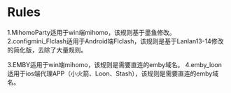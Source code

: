 # Rules
1.MihomoParty适用于win端mihomo，该规则基于墨鱼修改。
2.configmini_Flclash适用于Android端Flclash，该规则是基于Lanlan13-14修改的简化版，去除了大量规则。

3.EMBY适用于win端mihomo，该规则是需要直连的emby域名。
4.emby_loon适用于ios端代理APP（小火箭、Loon、Stash），该规则是需要直连的emby域名。
